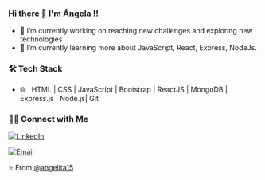 ### Hi there 👋 I'm Ángela !!



- 🔭 I’m currently working on reaching new challenges and exploring new technologies
- 🌱 I’m currently learning more about JavaScript, React, Express, NodeJs.


<h3>🛠 Tech Stack</h3>



- 🌐 &nbsp; HTML | CSS | JavaScript | Bootstrap | ReactJS  | MongoDB  | Express.js | Node.js| Git 


<!--

- 🛢 &nbsp; | MongoDB

- 🔧 &nbsp; Git |


-->

<h3> 🤝🏻 Connect with Me </h3>

<a href="https://www.linkedin.com/in/ángela-ruedaa-/" target="_blank"><img alt="LinkedIn" src="https://img.shields.io/badge/LinkedIn-@Angela Rueda-blue?style=flat&logo=linkedin"></a>

<a href="mailto:angela.rueda15@gmail.com"><img alt="Email" src="https://img.shields.io/badge/Email-angela.rueda15@gmail.com-blue?style=flat&logo=gmail"></a>
</p>


⭐️ From [@angelita15](https://github.com/angelita15)
